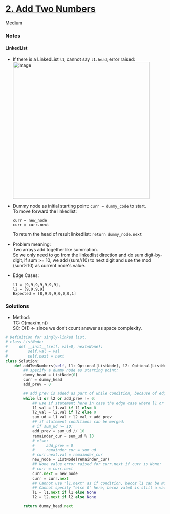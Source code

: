 # [2. Add Two Numbers](https://leetcode.com/problems/add-two-numbers/description/?envType=study-plan-v2&envId=top-interview-150)

Medium

### Notes

#### **LinkedList**

- If there is a LinkedList `l1`, cannot say `l1.head`, error raised:\
  <img width="432" alt="image" src="https://github.com/suansuan0915/Leetcode/assets/51430523/aec65cb3-f8f9-4adb-8e58-e7bae9db0d8b">

- Dummy node as initial starting point: `curr = dummy_code` to start.\
  To move forward the linkedlist:
  ```
  curr = new_node
  curr = curr.next
  ```
  To return the head of result linkedlist: `return dummy_node.next`

- Problem meaning:\
  Two arrays add together like summation.\
  So we only need to go from the linkedlist direction and do sum digit-by-digit, if sum >= 10, we add (sum//10) to next digit and use the mod (sum%10) as current node's value.

- Edge Cases:
  ```
  l1 = [9,9,9,9,9,9,9],
  l2 = [9,9,9,9]
  Expected = [8,9,9,9,0,0,0,1]
  ```

### Solutions

- Method:\
  TC: O(max(m,n))\
  SC: O(1) <- since we don't count answer as space complexity.
  
```python
# Definition for singly-linked list.
# class ListNode:
#     def __init__(self, val=0, next=None):
#         self.val = val
#         self.next = next
class Solution:
    def addTwoNumbers(self, l1: Optional[ListNode], l2: Optional[ListNode]) -> Optional[ListNode]:
        ## specify a dummy node as starting point:
        dummy_head = ListNode(0)
        curr = dummy_head
        add_prev = 0

        ## add_prev is added as part of while condition, because of edge case:
        while l1 or l2 or add_prev != 0:
            ## use if statement here in case the edge case where l1 or l2 node is None:
            l1_val = l1.val if l1 else 0
            l2_val = l2.val if l2 else 0
            sum_ud = l1_val + l2_val + add_prev
            ## if statement conditions can be merged:
            # if sum_ud >= 10:
            add_prev = sum_ud // 10
            remainder_cur = sum_ud % 10
            # else:
            #     add_prev = 0
            #     remainder_cur = sum_ud
            # curr.next.val = remainder_cur
            new_node = ListNode(remainder_cur)
            ## None value error raised for curr.next if curr is None:
            # curr = curr.next 
            curr.next = new_node
            curr = curr.next
            ## Cannot use "l1.next" as if condition, becoz l1 can be None (like the edge case):
            ## Cannot specify "else 0" here, becoz val=0 is still a valid node:
            l1 = l1.next if l1 else None
            l2 = l2.next if l2 else None

        return dummy_head.next
```
